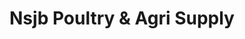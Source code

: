 ---
title: "Nsjb Poultry & Agri Supply"
url: /santa-maria/nsjb-poultry-und-agri-supply/
shop: Tiere
---